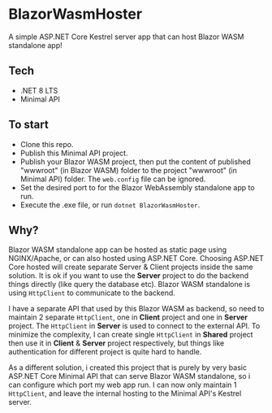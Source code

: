# BlazorWasmHoster
A simple ASP.NET Core Kestrel server app that can host Blazor WASM standalone app! 

## Tech
- .NET 8 LTS
- Minimal API

## To start
- Clone this repo.
- Publish this Minimal API project.
- Publish your Blazor WASM project, then put the content of published "wwwroot" (in Blazor WASM) folder to the project "wwwroot" (in Minimal API) folder. The `web.config` file can be ignored.
- Set the desired port to for the Blazor WebAssembly standalone app to run.
- Execute the .exe file, or run `dotnet BlazorWasmHoster`.

## Why?
Blazor WASM standalone app can be hosted as static page using NGINX/Apache, or can also hosted using ASP.NET Core. Choosing ASP.NET Core hosted will create separate Server & Client projects inside the same solution. It is ok if you want to use the <b>Server</b> project to do the backend things directly (like query the database etc). Blazor WASM standalone is using `HttpClient` to communicate to the backend.

I have a separate API that used by this Blazor WASM as backend, so need to maintain 2 separate `HttpClient`, one in <b>Client</b> project and one in <b>Server</b> project. The `HttpClient` in <b>Server</b> is used to connect to the external API. To minimize the complexity, I can create single `HttpClient` in <b>Shared</b> project then use it in <b>Client</b> & <b>Server</b> project respectively, but things like authentication for different project is quite hard to handle.

As a different solution, i created this project that is purely by very basic ASP.NET Core Minimal API that can serve Blazor WASM standalone, so i can configure which port my web app run. I can now only maintain 1 `HttpClient`, and leave the internal hosting to the Minimal API's Kestrel server.


